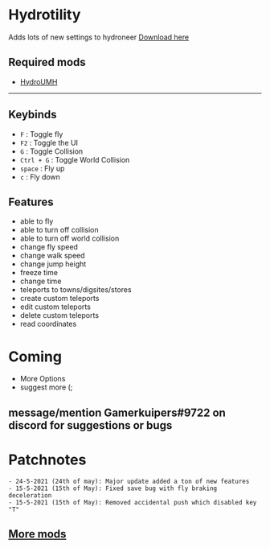 # Hydrotility
Adds lots of new settings to hydroneer [Download here](https://github.com/Gamerkuipers/Hydroneer-Modding/blob/main/Hydrotility/500-Hydrotility_P.pak)

## Required mods
- [HydroUMH](https://github.com/RHlNO/HydroneerModding/raw/main/Release%20Mods/501-HydroUMH_P.pak)
-----------
## Keybinds
- `F` : Toggle fly
- `F2` : Toggle the UI
- `G` : Toggle Collision
- `Ctrl + G` : Toggle World Collision
- `space` : Fly up
- `c` : Fly down

## Features
- able to fly
- able to turn off collision
- able to turn off world collision
- change fly speed
- change walk speed
- change jump height
- freeze time
- change time
- teleports to towns/digsites/stores
- create custom teleports
- edit custom teleports
- delete custom teleports
- read coordinates


# Coming
- More Options
- suggest more (;

## message/mention Gamerkuipers#9722 on discord for suggestions or bugs

# Patchnotes
```
- 24-5-2021 (24th of may): Major update added a ton of new features
- 15-5-2021 (15th of May): Fixed save bug with fly braking deceleration
- 15-5-2021 (15th of May): Removed accidental push which disabled key "T"
```


## [More mods](../../../)